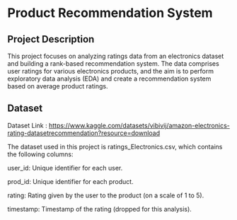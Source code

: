 # Product Recommendation System

## Project Description

This project focuses on analyzing ratings data from an electronics dataset and building a rank-based recommendation system. The data comprises user ratings for various electronics products, and the aim is to perform exploratory data analysis (EDA) and create a recommendation system based on average product ratings.

## Dataset
Dataset Link : https://www.kaggle.com/datasets/vibivij/amazon-electronics-rating-datasetrecommendation?resource=download

The dataset used in this project is ratings_Electronics.csv, which contains the following columns:

user_id: Unique identifier for each user.

prod_id: Unique identifier for each product.

rating: Rating given by the user to the product (on a scale of 1 to 5).

timestamp: Timestamp of the rating (dropped for this analysis).
